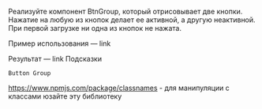 Реализуйте компонент BtnGroup, который отрисовывает две кнопки. Нажатие на любую из кнопок делает ее активной, а другую неактивной. При первой загрузке ни одна из кнопок не нажата.

Пример использования — link

Результат — link
Подсказки

    Button Group

https://www.npmjs.com/package/classnames - для манипуляции с классами юзайте эту библиотеку
